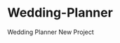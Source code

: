 # Wedding-Planner
Wedding Planner
New Project

<!-- NHO: setup instructions? unsolved problems? technical approach?  -->
